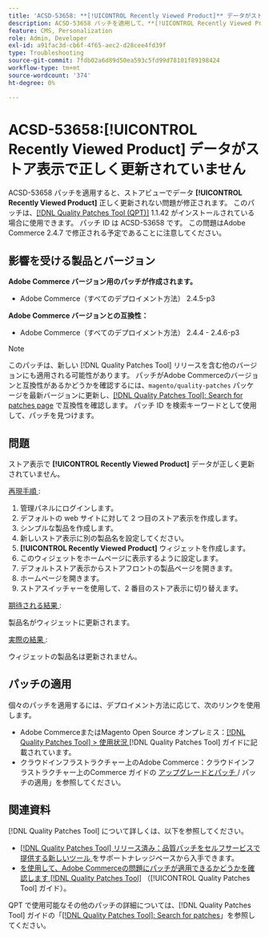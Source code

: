 ```yaml
---
title: 'ACSD-53658: **[!UICONTROL Recently Viewed Product]** データがストア表示で正しく更新されていません'
description: ACSD-53658 パッチを適用して、**[!UICONTROL Recently Viewed Product]** データがストアビューで正しく更新されないAdobe Commerceの問題を修正してください。
feature: CMS, Personalization
role: Admin, Developer
exl-id: a91fac3d-cb6f-4f65-aec2-d28cee4fd39f
type: Troubleshooting
source-git-commit: 7fdb02a6d89d50ea593c5fd99d78101f89198424
workflow-type: tm+mt
source-wordcount: '374'
ht-degree: 0%

---
```


# ACSD-53658:**[!UICONTROL Recently Viewed Product]** データがストア表示で正しく更新されていません

ACSD-53658 パッチを適用すると、ストアビューでデータ **[!UICONTROL Recently Viewed Product]** 正しく更新されない問題が修正されます。 このパッチは、[[!DNL Quality Patches Tool (QPT)]](https://experienceleague.adobe.com/en/docs/commerce-operations/tools/quality-patches-tool/quality-patches-tool-to-self-serve-quality-patches) 1.1.42 がインストールされている場合に使用できます。 パッチ ID は ACSD-53658 です。 この問題はAdobe Commerce 2.4.7 で修正される予定であることに注意してください。

## 影響を受ける製品とバージョン

**Adobe Commerce バージョン用のパッチが作成されます。**

* Adobe Commerce（すべてのデプロイメント方法） 2.4.5-p3

**Adobe Commerce バージョンとの互換性：**

* Adobe Commerce（すべてのデプロイメント方法） 2.4.4 - 2.4.6-p3

>[!NOTE]
>
>このパッチは、新しい [!DNL Quality Patches Tool] リリースを含む他のバージョンにも適用される可能性があります。 パッチがAdobe Commerceのバージョンと互換性があるかどうかを確認するには、`magento/quality-patches` パッケージを最新バージョンに更新し、[[!DNL Quality Patches Tool]: Search for patches page](https://experienceleague.adobe.com/tools/commerce-quality-patches/index.html) で互換性を確認します。 パッチ ID を検索キーワードとして使用して、パッチを見つけます。

## 問題

ストア表示で **[!UICONTROL Recently Viewed Product]** データが正しく更新されていません。

<u> 再現手順 </u>:

1. 管理パネルにログインします。
1. デフォルトの web サイトに対して 2 つ目のストア表示を作成します。
1. シンプルな製品を作成します。
1. 新しいストア表示に別の製品名を設定してください。
1. **[!UICONTROL Recently Viewed Product]** ウィジェットを作成します。
1. このウィジェットをホームページに表示するように設定します。
1. デフォルトストア表示からストアフロントの製品ページを開きます。
1. ホームページを開きます。
1. ストアスイッチャーを使用して、2 番目のストア表示に切り替えます。

<u> 期待される結果 </u>:

製品名がウィジェットに更新されます。

<u> 実際の結果 </u>:

ウィジェットの製品名は更新されません。

## パッチの適用

個々のパッチを適用するには、デプロイメント方法に応じて、次のリンクを使用します。

* Adobe CommerceまたはMagento Open Source オンプレミス：[[!DNL Quality Patches Tool] > 使用状況 ](/help/tools/quality-patches-tool/usage.md)[!DNL Quality Patches Tool] ガイドに記載されています。
* クラウドインフラストラクチャー上のAdobe Commerce：クラウドインフラストラクチャー上のCommerce ガイドの [ アップグレードとパッチ ](https://experienceleague.adobe.com/docs/commerce-cloud-service/user-guide/develop/upgrade/apply-patches.html)/ パッチの適用」を参照してください。

## 関連資料

[!DNL Quality Patches Tool] について詳しくは、以下を参照してください。

* [[!DNL Quality Patches Tool]  リリース済み：品質パッチをセルフサービスで提供する新しいツール ](https://experienceleague.adobe.com/en/docs/commerce-operations/tools/quality-patches-tool/quality-patches-tool-to-self-serve-quality-patches) をサポートナレッジベースから入手できます。
* [ を使用して、Adobe Commerceの問題にパッチが適用できるかどうかを確認します  [!DNL Quality Patches Tool]](/help/tools/quality-patches-tool/patches-available-in-qpt/check-patch-for-magento-issue-with-magento-quality-patches.md) （[!UICONTROL Quality Patches Tool] ガイド）。


QPT で使用可能なその他のパッチの詳細については、[!DNL Quality Patches Tool] ガイドの「[[!DNL Quality Patches Tool]: Search for patches](https://experienceleague.adobe.com/tools/commerce-quality-patches/index.html)」を参照してください。
